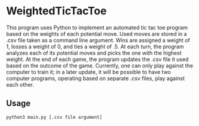 # WeightedTicTacToe

This program uses Python to implement an automated tic tac toe program based on the weights of each potential move. Used moves are stored in a .csv file taken as a command line argument. Wins are assigned a weight of 1, losses a weight of 0, and ties a weight of .5. At each turn, the program analyzes each of its potential moves and picks the one with the highest weight. At the end of each game, the program updates the .csv file it used based on the outcome of the game. Currently, one can only play against the computer to train it; in a later update, it will be possible to have two computer programs, operating based on separate .csv files, play against each other.

## Usage

```
python3 main.py [.csv file argument]
```